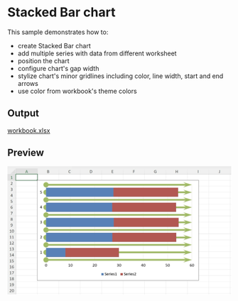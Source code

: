 # Stacked Bar chart

This sample demonstrates how to:
- create Stacked Bar chart
- add multiple series with data from different worksheet
- position the chart
- configure chart's gap width
- stylize chart's minor gridlines including color, line width, start and end arrows
- use color from workbook's theme colors

## Output

[workbook.xlsx](./workbook.xlsx)

## Preview

![image](image.png)